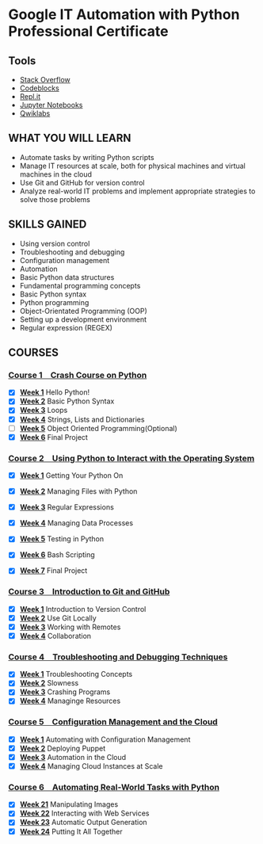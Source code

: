 # Google IT Automation with Python<br />Professional Certificate

## Tools

- [Stack Overflow]
- [Codeblocks]
- [Repl.it]
- [Jupyter Notebooks]
- [Qwiklabs]

[stack overflow]: https://stackoverflow.com/
[codeblocks]: http://www.codeblocks.org/
[Repl.it]: https://repl.it/
[jupyter notebooks]: https://jupyter.org/
[qwiklabs]: https://www.qwiklabs.com/

## WHAT YOU WILL LEARN

- Automate tasks by writing Python scripts
- Manage IT resources at scale, both for physical machines and virtual machines in the cloud
- Use Git and GitHub for version control
- Analyze real-world IT problems and implement appropriate strategies to solve those problems

## SKILLS GAINED

- Using version control
- Troubleshooting and debugging
- Configuration management
- Automation
- Basic Python data structures
- Fundamental programming concepts
- Basic Python syntax
- Python programming
- Object-Orientated Programming (OOP)
- Setting up a development environment
- Regular expression (REGEX)

## COURSES

### [Course 1&emsp;Crash Course on Python](Course_1/)

- [x] [**Week 1**](Course_1/Week_1) Hello Python!
- [x] [**Week 2**](Course_1/Week_2) Basic Python Syntax
- [x] [**Week 3**](Course_1/Week_3) Loops
- [x] [**Week 4**](Course_1/Week_4) Strings, Lists and Dictionaries
- [ ] [**Week 5**](Course_1/Week_5) Object Oriented Programming(Optional)
- [x] [**Week 6**](Course_1/Week_6) Final Project

### [Course 2&emsp;Using Python to Interact with the Operating System](Course_2/)

- [x] [**Week 1**](Course_2/Week_1) Getting Your Python On
- [x] [**Week 2**](Course_2/Week_2) Managing Files with Python
- [x] [**Week 3**](Course_2/Week_3) Regular Expressions
- [x] [**Week 4**](Course_2/Week_4) Managing Data Processes
- [x] [**Week 5**](Course_2/Week_5) Testing in Python
- [x] [**Week 6**](Course_2/Week_6) Bash Scripting
- [x] [**Week 7**](Course_2/Week_7) Final Project


### [Course 3&emsp;Introduction to Git and GitHub](Course_3/)

- [x] [**Week 1**](Course_3/Week_1) Introduction to Version Control
- [x] [**Week 2**](Course_3/Week_2) Use Git Locally
- [x] [**Week 3**](Course_3/Week_3) Working with Remotes
- [x] [**Week 4**](Course_3/Week_4) Collaboration

### [Course 4&emsp;Troubleshooting and Debugging Techniques](Course_4/)

- [x] [**Week 1**](Course_4/Week_1) Troubleshooting Concepts
- [x] [**Week 2**](Course_4/Week_2) Slowness
- [x] [**Week 3**](Course_4/Week_3) Crashing Programs
- [x] [**Week 4**](Course_4/Week_4) Managinge Resources

### [Course 5&emsp;Configuration Management and the Cloud](Course_5/)

- [x] [**Week 1**](Course_5/Week_1) Automating with Configuration Management
- [x] [**Week 2**](Course_5/Week_2) Deploying Puppet
- [x] [**Week 3**](Course_5/Week_3) Automation in the Cloud
- [x] [**Week 4**](Course_5/Week_4) Managing Cloud Instances at Scale

### [Course 6&emsp;Automating Real-World Tasks with Python](Course_6/)

- [x] [**Week 21**](Course_6/Week_1) Manipulating Images
- [x] [**Week 22**](Course_6/Week_2) Interacting with Web Services
- [x] [**Week 23**](Course_6/Week_3) Automatic Output Generation
- [x] [**Week 24**](Course_6/Week_4) Putting It All Together
